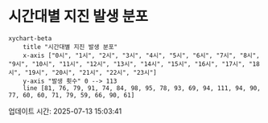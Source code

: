 # 시간대별 지진 발생 분포

```mermaid
xychart-beta
    title "시간대별 지진 발생 분포"
    x-axis ["0시", "1시", "2시", "3시", "4시", "5시", "6시", "7시", "8시", "9시", "10시", "11시", "12시", "13시", "14시", "15시", "16시", "17시", "18시", "19시", "20시", "21시", "22시", "23시"]
    y-axis "발생 횟수" 0 --> 113
    line [81, 76, 79, 91, 74, 84, 98, 95, 78, 93, 69, 94, 111, 94, 90, 77, 60, 60, 71, 79, 59, 66, 90, 61]
```

업데이트 시간: 2025-07-13 15:03:41
